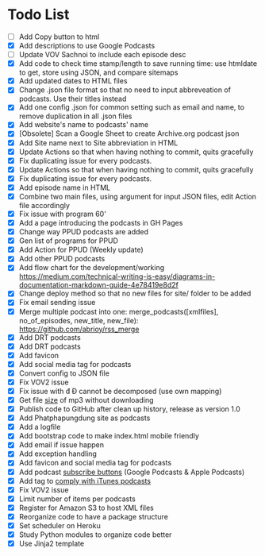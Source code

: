 # Todo List
- [ ] Add Copy button to html
- [X] Add descriptions to use Google Podcasts
- [ ] Update VOV Sachnoi to include each episode desc
- [X] Add code to check time stamp/length to save running time: use htmldate to get, store using JSON, and compare sitemaps
- [X] Add updated dates to HTML files
- [X] Change .json file format so that no need to input abbreveation of podcasts. Use their titles instead
- [X] Add one config .json for common setting such as email and name, to remove duplication in all .json files
- [X] Add website's name to podcasts' name
- [X] [Obsolete] Scan a Google Sheet to create Archive.org podcast json
- [X] Add Site name next to Site abbreviation in HTML
- [X] Update Actions so that when having nothing to commit, quits gracefully
- [X] Fix duplicating issue for every podcasts.
- [X] Update Actions so that when having nothing to commit, quits gracefully
- [X] Fix duplicating issue for every podcasts.
- [X] Add episode name in HTML
- [X] Combine two main files, using argument for input JSON files, edit Action file accordingly 
- [X] Fix issue with program 60'
- [X] Add a page introducing the podcasts in GH Pages
- [X] Change way PPUD podcasts are added
- [X] Gen list of programs for PPUD
- [X] Add Action for PPUD (Weekly update)
- [X] Add other PPUD podcasts
- [X] Add flow chart for the development/working https://medium.com/technical-writing-is-easy/diagrams-in-documentation-markdown-guide-4e78419e8d2f
- [X] Change deploy method so that no new files for site/ folder to be added
- [X] Fix email sending issue
- [X] Merge multiple podcast into one: merge_podcasts([xmlfiles], no_of_episodes, new_title, new_file): https://github.com/abrioy/rss_merge
- [X] Add DRT podcasts
- [X] Add DRT podcasts
- [X] Add favicon
- [X] Add social media tag for podcasts
- [X] Convert config to JSON file
- [X] Fix VOV2 issue
- [X] Fix issue with đ Đ cannot be decomposed (use own mapping)
- [X] Get file [size](https://stackoverflow.com/questions/3601240/how-can-i-get-the-file-size-on-the-internet-knowing-only-the-url) of mp3 without downloading
- [X] Publish code to GitHub after clean up history, release as version 1.0
- [X] Add Phatphapungdung site as podcasts
- [X] Add a logfile
- [X] Add bootstrap code to make index.html mobile friendly
- [X] Add email if issue happen
- [X] Add exception handling
- [X] Add favicon and social media tag for podcasts
- [X] Add podcast [subscribe buttons](https://www.buzzsprout.com/help/64-podcast-subscribe-buttons) (Google Podcasts & Apple Podcasts)
- [X] Add tag to [comply with iTunes podcasts](https://www.thepolyglotdeveloper.com/2016/02/create-podcast-xml-feed-publishing-itunes/)
- [X] Fix VOV2 issue
- [X] Limit number of items per podcasts
- [X] Register for Amazon S3 to host XML files
- [X] Reorganize code to have a package structure
- [X] Set scheduler on Heroku
- [X] Study Python modules to organize code better
- [X] Use Jinja2 template
